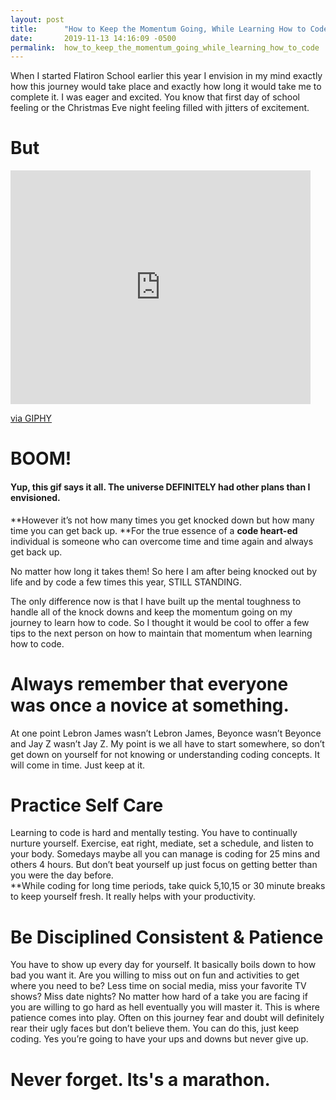 ```yaml
---
layout: post
title:      "How to Keep the Momentum Going, While Learning How to Code!"
date:       2019-11-13 14:16:09 -0500
permalink:  how_to_keep_the_momentum_going_while_learning_how_to_code
---
```





When I started Flatiron School earlier this year I envision in my mind exactly how this journey would take place and exactly how long it would take me to complete it. I was eager and excited. You know that first day of school feeling or the Christmas Eve night feeling filled with jitters of excitement.


# But


<iframe src="https://giphy.com/embed/IsCG8RSzLNSFO" width="480" height="374" frameBorder="0" class="giphy-embed" allowFullScreen></iframe><p><a href="https://giphy.com/gifs/life-face-hand-IsCG8RSzLNSFO">via GIPHY</a></p>

# BOOM!
#### Yup, this gif says it all. The universe DEFINITELY  had other plans than I envisioned.

**However it’s not how many times you get knocked down but how many time you can get back up.
**For the true essence of a **code heart-ed** individual is someone who can overcome time and time again and always get back up. 

No matter how long it takes them! So here I am after being knocked out by life and by code a few times this year, STILL STANDING. 

The only difference now is that I have built up the mental toughness to handle all of the knock downs and keep the momentum going on my journey to learn how to code. So I thought it would be cool to offer a few tips to the next person on how to maintain that momentum when learning how to code. 

# Always remember that everyone was once a novice at something. 

At one point Lebron James wasn’t Lebron James, Beyonce wasn’t Beyonce and Jay Z wasn’t Jay Z. My point is we all have to start somewhere, so don’t get down on yourself for not knowing or understanding coding concepts. It will come in time. Just keep at it.


# Practice Self Care
Learning to code is hard and mentally testing. You have to continually nurture yourself. Exercise, eat right, mediate, set a schedule, and listen to your body.
 Somedays maybe all you can manage is coding for 25 mins and others 4 hours. But don’t beat yourself up just focus on getting better than you were the day before.  
**While coding for long time periods, take quick 5,10,15 or 30 minute breaks to keep yourself fresh. It really helps with your productivity. 

# Be Disciplined  Consistent & Patience 
You have to show up every day for yourself. It basically boils down to how bad you want it. Are you willing to miss out on fun and activities to get where you need to be? Less time on social media, miss your favorite TV shows? Miss date nights? 
No matter how hard of a take you are facing if you are willing to go hard as hell eventually you will master it. This is where patience comes into play. Often on this journey fear and doubt will definitely rear their ugly faces but don’t believe them. You can do this, just keep coding. Yes you’re going to have your ups and downs but never give up.

# Never forget. Its's a marathon. 






